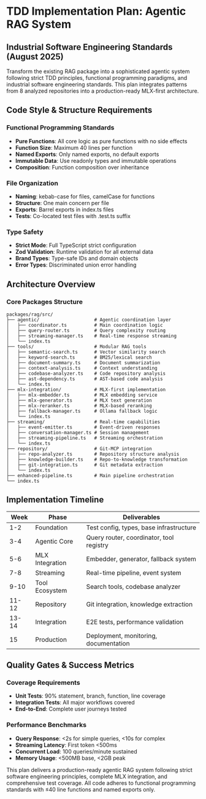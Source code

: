 # TDD Implementation Plan: Agentic RAG System
## Industrial Software Engineering Standards (August 2025)

Transform the existing RAG package into a sophisticated agentic system following strict TDD principles, functional programming paradigms, and industrial software engineering standards. This plan integrates patterns from 8 analyzed repositories into a production-ready MLX-first architecture.

## Code Style & Structure Requirements

### Functional Programming Standards
- **Pure Functions**: All core logic as pure functions with no side effects
- **Function Size**: Maximum 40 lines per function
- **Named Exports**: Only named exports, no default exports
- **Immutable Data**: Use readonly types and immutable operations
- **Composition**: Function composition over inheritance

### File Organization
- **Naming**: kebab-case for files, camelCase for functions
- **Structure**: One main concern per file
- **Exports**: Barrel exports in index.ts files
- **Tests**: Co-located test files with .test.ts suffix

### Type Safety
- **Strict Mode**: Full TypeScript strict configuration
- **Zod Validation**: Runtime validation for all external data
- **Brand Types**: Type-safe IDs and domain objects
- **Error Types**: Discriminated union error handling

## Architecture Overview

### Core Packages Structure
```
packages/rag/src/
├── agentic/                    # Agentic coordination layer
│   ├── coordinator.ts          # Main coordination logic
│   ├── query-router.ts         # Query complexity routing
│   ├── streaming-manager.ts    # Real-time response streaming
│   └── index.ts
├── tools/                      # Modular RAG tools
│   ├── semantic-search.ts      # Vector similarity search
│   ├── keyword-search.ts       # BM25/lexical search
│   ├── document-summary.ts     # Document summarization
│   ├── context-analysis.ts     # Context understanding
│   ├── codebase-analyzer.ts    # Code repository analysis
│   ├── ast-dependency.ts       # AST-based code analysis
│   └── index.ts
├── mlx-integration/            # MLX-first implementation
│   ├── mlx-embedder.ts         # MLX embedding service
│   ├── mlx-generator.ts        # MLX text generation
│   ├── mlx-reranker.ts         # MLX-based reranking
│   ├── fallback-manager.ts     # Ollama fallback logic
│   └── index.ts
├── streaming/                  # Real-time capabilities
│   ├── event-emitter.ts        # Event-driven responses
│   ├── conversation-manager.ts # Session management
│   ├── streaming-pipeline.ts   # Streaming orchestration
│   └── index.ts
├── repository/                 # Git-MCP integration
│   ├── repo-analyzer.ts        # Repository structure analysis
│   ├── knowledge-builder.ts    # Repo-to-knowledge transformation
│   ├── git-integration.ts      # Git metadata extraction
│   └── index.ts
├── enhanced-pipeline.ts        # Main pipeline orchestration
└── index.ts
```

## Implementation Timeline

| Week | Phase | Deliverables |
|------|-------|-------------|
| 1-2  | Foundation | Test config, types, base infrastructure |
| 3-4  | Agentic Core | Query router, coordinator, tool registry |
| 5-6  | MLX Integration | Embedder, generator, fallback system |
| 7-8  | Streaming | Real-time pipeline, event system |
| 9-10 | Tool Ecosystem | Search tools, codebase analyzer |
| 11-12| Repository | Git integration, knowledge extraction |
| 13-14| Integration | E2E tests, performance validation |
| 15   | Production | Deployment, monitoring, documentation |

## Quality Gates & Success Metrics

### Coverage Requirements
- **Unit Tests**: 90% statement, branch, function, line coverage
- **Integration Tests**: All major workflows covered
- **End-to-End**: Complete user journeys tested

### Performance Benchmarks
- **Query Response**: <2s for simple queries, <10s for complex
- **Streaming Latency**: First token <500ms
- **Concurrent Load**: 100 queries/minute sustained
- **Memory Usage**: <500MB base, <2GB peak

This plan delivers a production-ready agentic RAG system following strict software engineering principles, complete MLX integration, and comprehensive test coverage. All code adheres to functional programming standards with ≤40 line functions and named exports only.